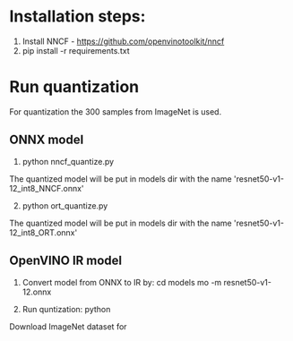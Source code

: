 
# Installation steps:
1) Install NNCF - https://github.com/openvinotoolkit/nncf 
2) pip install -r requirements.txt


# Run quantization

For quantization the 300 samples from ImageNet is used.

## ONNX model

1) python nncf_quantize.py

The quantized model will be put in models dir with the name 'resnet50-v1-12_int8_NNCF.onnx'

2) python ort_quantize.py

The quantized model will be put in models dir with the name 'resnet50-v1-12_int8_ORT.onnx'

## OpenVINO IR model

1) Convert model from ONNX to IR by:
    cd models
    mo -m resnet50-v1-12.onnx

2) Run quntization:
    python 

Download ImageNet dataset for 